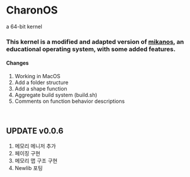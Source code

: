 # CharonOS
 a 64-bit kernel


### This kernel is a modified and adapted version of [mikanos](https://github.com/uchan-nos/mikanos), an educational operating system, with some added features. 




#### Changes
1. Working in MacOS
2. Add a folder structure
3. Add a shape function
4. Aggregate build system (build.sh)
5. Comments on function behavior descriptions


<br>


## UPDATE v0.0.6
1. 메모리 메니저 추가
2. 페이징 구현
3. 메모리 맵 구조 구현
4. Newlib 포팅 
